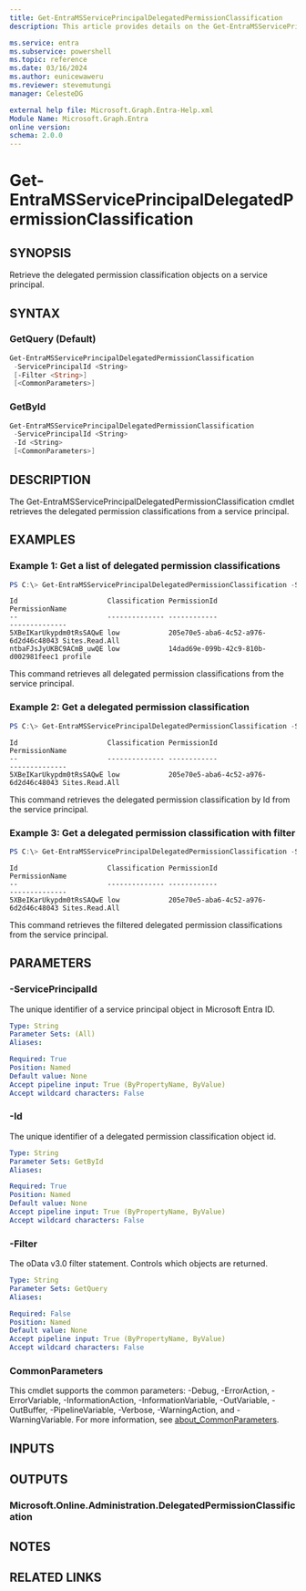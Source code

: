 ```yaml
---
title: Get-EntraMSServicePrincipalDelegatedPermissionClassification
description: This article provides details on the Get-EntraMSServicePrincipalDelegatedPermissionClassification command.

ms.service: entra
ms.subservice: powershell
ms.topic: reference
ms.date: 03/16/2024
ms.author: eunicewaweru
ms.reviewer: stevemutungi
manager: CelesteDG

external help file: Microsoft.Graph.Entra-Help.xml
Module Name: Microsoft.Graph.Entra
online version:
schema: 2.0.0
---
```


# Get-EntraMSServicePrincipalDelegatedPermissionClassification

## SYNOPSIS
Retrieve the delegated permission classification objects on a service principal.

## SYNTAX

### GetQuery (Default)
```powershell
Get-EntraMSServicePrincipalDelegatedPermissionClassification 
 -ServicePrincipalId <String> 
 [-Filter <String>]
 [<CommonParameters>]
```

### GetById
```powershell
Get-EntraMSServicePrincipalDelegatedPermissionClassification 
 -ServicePrincipalId <String> 
 -Id <String>
 [<CommonParameters>]
```

## DESCRIPTION
The Get-EntraMSServicePrincipalDelegatedPermissionClassification cmdlet retrieves the delegated permission classifications from a service principal.

## EXAMPLES

### Example 1: Get a list of delegated permission classifications
```powershell
PS C:\> Get-EntraMSServicePrincipalDelegatedPermissionClassification -ServicePrincipalId "95f56359-0165-4f80-bffb-c89d06cf2c6f"
```

```output
Id                      Classification PermissionId                         PermissionName
--                      -------------- ------------                         --------------
5XBeIKarUkypdm0tRsSAQwE low            205e70e5-aba6-4c52-a976-6d2d46c48043 Sites.Read.All
ntbaFJsJyUKBC9ACmB_uwQE low            14dad69e-099b-42c9-810b-d002981feec1 profile
```

This command retrieves all delegated permission classifications from the service principal.

### Example 2: Get a delegated permission classification
```powershell
PS C:\> Get-EntraMSServicePrincipalDelegatedPermissionClassification -ServicePrincipalId "95f56359-0165-4f80-bffb-c89d06cf2c6f" -Id "5XBeIKarUkypdm0tRsSAQwE"
```

```output
Id                      Classification PermissionId                         PermissionName
--                      -------------- ------------                         --------------
5XBeIKarUkypdm0tRsSAQwE low            205e70e5-aba6-4c52-a976-6d2d46c48043 Sites.Read.All
```

This command retrieves the delegated permission classification by Id from the service principal.

### Example 3: Get a delegated permission classification with filter
```powershell
PS C:\> Get-EntraMSServicePrincipalDelegatedPermissionClassification -ServicePrincipalId "95f56359-0165-4f80-bffb-c89d06cf2c6f" -Filter "PermissionName eq 'Sites.Read.All'"
```

```output
Id                      Classification PermissionId                         PermissionName
--                      -------------- ------------                         --------------
5XBeIKarUkypdm0tRsSAQwE low            205e70e5-aba6-4c52-a976-6d2d46c48043 Sites.Read.All
```

This command retrieves the filtered delegated permission classifications from the service principal.

## PARAMETERS

### -ServicePrincipalId
The unique identifier of a service principal object in Microsoft Entra ID.

```yaml
Type: String
Parameter Sets: (All)
Aliases:

Required: True
Position: Named
Default value: None
Accept pipeline input: True (ByPropertyName, ByValue)
Accept wildcard characters: False
```

### -Id
The unique identifier of a delegated permission classification object id.

```yaml
Type: String
Parameter Sets: GetById
Aliases:

Required: True
Position: Named
Default value: None
Accept pipeline input: True (ByPropertyName, ByValue)
Accept wildcard characters: False
```

### -Filter
The oData v3.0 filter statement. 
Controls which objects are returned.

```yaml
Type: String
Parameter Sets: GetQuery
Aliases:

Required: False
Position: Named
Default value: None
Accept pipeline input: True (ByPropertyName, ByValue)
Accept wildcard characters: False
```

### CommonParameters
This cmdlet supports the common parameters: -Debug, -ErrorAction, -ErrorVariable, -InformationAction, -InformationVariable, -OutVariable, -OutBuffer, -PipelineVariable, -Verbose, -WarningAction, and -WarningVariable. For more information, see [about_CommonParameters](https://go.microsoft.com/fwlink/?LinkID=113216).

## INPUTS

## OUTPUTS

### Microsoft.Online.Administration.DelegatedPermissionClassification
## NOTES
## RELATED LINKS
